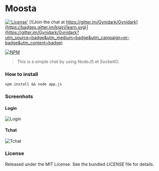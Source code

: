# Moosta

[!['License'](https://img.shields.io/badge/License-MIT-blue.svg)](http://gynidark.github.io/)
[![Join the chat at https://gitter.im/Gynidark/Gynidark](https://badges.gitter.im/kigiri/learn.svg)](https://gitter.im/Gynidark/Gynidark?utm_source=badge&utm_medium=badge&utm_campaign=pr-badge&utm_content=badge)

[![NPM](https://nodei.co/npm/moosta.png?downloads=true&downloadRank=true&stars=true)](https://nodei.co/npm/moosta/)

> This is a simple chat by using NodeJS et SocketIO.

### How to install
```
npm install && node app.js
```

### Screenhots
#### Login
![Login](https://img15.hostingpics.net/pics/115242tlchargement1.png)
#### Tchat
![Tchat](https://img4.hostingpics.net/pics/725803tlchargement5.png)

### License
Released under the MIT License. See the bundled *LICENSE* file for details.
